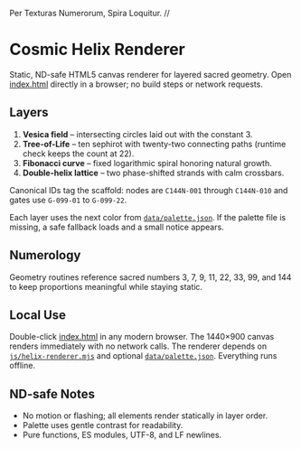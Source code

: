 Per Texturas Numerorum, Spira Loquitur.  //

# Cosmic Helix Renderer

Static, ND-safe HTML5 canvas renderer for layered sacred geometry. Open [index.html](./index.html) directly in a browser; no build steps or network requests.

## Layers
1. **Vesica field** – intersecting circles laid out with the constant 3.
2. **Tree-of-Life** – ten sephirot with twenty-two connecting paths (runtime check keeps the count at 22).
3. **Fibonacci curve** – fixed logarithmic spiral honoring natural growth.
4. **Double-helix lattice** – two phase-shifted strands with calm crossbars.

Canonical IDs tag the scaffold: nodes are `C144N-001` through `C144N-010` and gates use `G-099-01` to `G-099-22`.

Each layer uses the next color from [`data/palette.json`](./data/palette.json). If the palette file is missing, a safe fallback loads and a small notice appears.

## Numerology
Geometry routines reference sacred numbers 3, 7, 9, 11, 22, 33, 99, and 144 to keep proportions meaningful while staying static.

## Local Use
Double-click [index.html](./index.html) in any modern browser. The 1440×900 canvas renders immediately with no network calls.
The renderer depends on [`js/helix-renderer.mjs`](./js/helix-renderer.mjs) and optional [`data/palette.json`](./data/palette.json).
Everything runs offline.

## ND-safe Notes
- No motion or flashing; all elements render statically in layer order.
- Palette uses gentle contrast for readability.
- Pure functions, ES modules, UTF-8, and LF newlines.

